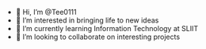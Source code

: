 - 👋 Hi, I’m @Tee0111
- 👀 I’m interested in bringing life to new ideas
- 🌱 I’m currently learning Information Technology at SLIIT
- 💞️ I’m looking to collaborate on interesting projects
  
  

<!---
Tee0111/Tee0111 is a ✨ special ✨ repository because its `README.md` (this file) appears on your GitHub profile.
You can click the Preview link to take a look at your changes.
--->
